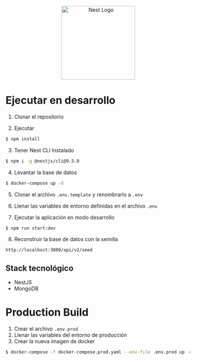 <p align="center">
  <a href="http://nestjs.com/" target="blank"><img src="https://nestjs.com/img/logo-small.svg" width="200" alt="Nest Logo" /></a>
</p>

# Ejecutar en desarrollo

1. Clonar el repositorio

2. Ejecutar
```bash
$ npm install
```

3. Tener Nest CLI Instalado
```bash	
$ npm i -g @nestjs/cli@9.5.0
```

4. Levantar la base de datos
```bash
$ docker-compose up -d
```

5. Clonar el archivo ```.env.template``` y renombrarlo a ```.env```

6. Llenar las variables de entorno definidas en el archivo ```.env```

7. Ejecutar la aplicación en modo desarrollo

```bash
$ npm run start:dev
```
8. Reconstruir la base de datos con la semilla
```
http://localhost:3000/api/v2/seed
```

## Stack tecnológico
* NestJS
* MongoDB

# Production Build

1. Crear el archivo ```.env.prod``` 
2. Llenar las variables del entorno de producción
3. Crear la nueva imagen de docker
```bash
$ docker-compose -f docker-compose.prod.yaml --env-file .env.prod up -d
```